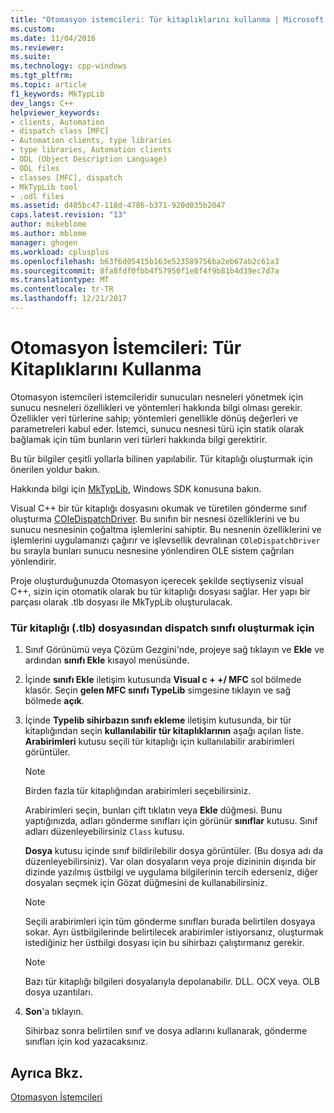```yaml
---
title: "Otomasyon istemcileri: Tür kitaplıklarını kullanma | Microsoft Docs"
ms.custom: 
ms.date: 11/04/2016
ms.reviewer: 
ms.suite: 
ms.technology: cpp-windows
ms.tgt_pltfrm: 
ms.topic: article
f1_keywords: MkTypLib
dev_langs: C++
helpviewer_keywords:
- clients, Automation
- dispatch class [MFC]
- Automation clients, type libraries
- type libraries, Automation clients
- ODL (Object Description Language)
- ODL files
- classes [MFC], dispatch
- MkTypLib tool
- .odl files
ms.assetid: d405bc47-118d-4786-b371-920d035b2047
caps.latest.revision: "13"
author: mikeblome
ms.author: mblome
manager: ghogen
ms.workload: cplusplus
ms.openlocfilehash: b63f6d05415b163e523589756ba2eb67ab2c61a3
ms.sourcegitcommit: 8fa8fdf0fbb4f57950f1e8f4f9b81b4d39ec7d7a
ms.translationtype: MT
ms.contentlocale: tr-TR
ms.lasthandoff: 12/21/2017
---
```

# <a name="automation-clients-using-type-libraries"></a>Otomasyon İstemcileri: Tür Kitaplıklarını Kullanma
Otomasyon istemcileri istemcileridir sunucuları nesneleri yönetmek için sunucu nesneleri özellikleri ve yöntemleri hakkında bilgi olması gerekir. Özellikler veri türlerine sahip; yöntemleri genellikle dönüş değerleri ve parametreleri kabul eder. İstemci, sunucu nesnesi türü için statik olarak bağlamak için tüm bunların veri türleri hakkında bilgi gerektirir.  
  
 Bu tür bilgiler çeşitli yollarla bilinen yapılabilir. Tür kitaplığı oluşturmak için önerilen yoldur bakın.  
  
 Hakkında bilgi için [MkTypLib](http://msdn.microsoft.com/library/windows/desktop/aa366797), Windows SDK konusuna bakın.  
  
 Visual C++ bir tür kitaplığı dosyasını okumak ve türetilen gönderme sınıf oluşturma [COleDispatchDriver](../mfc/reference/coledispatchdriver-class.md). Bu sınıfın bir nesnesi özelliklerini ve bu sunucu nesnesinin çoğaltma işlemlerini sahiptir. Bu nesnenin özelliklerini ve işlemlerini uygulamanızı çağırır ve işlevsellik devralınan `COleDispatchDriver` bu sırayla bunları sunucu nesnesine yönlendiren OLE sistem çağrıları yönlendirir.  
  
 Proje oluşturduğunuzda Otomasyon içerecek şekilde seçtiyseniz visual C++, sizin için otomatik olarak bu tür kitaplığı dosyası sağlar. Her yapı bir parçası olarak .tlb dosyası ile MkTypLib oluşturulacak.  
  
### <a name="to-create-a-dispatch-class-from-a-type-library-tlb-file"></a>Tür kitaplığı (.tlb) dosyasından dispatch sınıfı oluşturmak için  
  
1.  Sınıf Görünümü veya Çözüm Gezgini'nde, projeye sağ tıklayın ve **Ekle** ve ardından **sınıfı Ekle** kısayol menüsünde.  
  
2.  İçinde **sınıfı Ekle** iletişim kutusunda **Visual c + +/ MFC** sol bölmede klasör. Seçin **gelen MFC sınıfı TypeLib** simgesine tıklayın ve sağ bölmede **açık**.  
  
3.  İçinde **Typelib sihirbazın sınıfı ekleme** iletişim kutusunda, bir tür kitaplığından seçin **kullanılabilir tür kitaplıklarının** aşağı açılan liste. **Arabirimleri** kutusu seçili tür kitaplığı için kullanılabilir arabirimleri görüntüler.  
  
    > [!NOTE]
    >  Birden fazla tür kitaplığından arabirimleri seçebilirsiniz.  
  
     Arabirimleri seçin, bunları çift tıklatın veya **Ekle** düğmesi. Bunu yaptığınızda, adları gönderme sınıfları için görünür **sınıflar** kutusu. Sınıf adları düzenleyebilirsiniz `Class` kutusu.  
  
     **Dosya** kutusu içinde sınıf bildirilebilir dosya görüntüler. (Bu dosya adı da düzenleyebilirsiniz). Var olan dosyaların veya proje dizininin dışında bir dizinde yazılmış üstbilgi ve uygulama bilgilerinin tercih ederseniz, diğer dosyaları seçmek için Gözat düğmesini de kullanabilirsiniz.  
  
    > [!NOTE]
    >  Seçili arabirimleri için tüm gönderme sınıfları burada belirtilen dosyaya sokar. Ayrı üstbilgilerinde belirtilecek arabirimler istiyorsanız, oluşturmak istediğiniz her üstbilgi dosyası için bu sihirbazı çalıştırmanız gerekir.  
  
    > [!NOTE]
    >  Bazı tür kitaplığı bilgileri dosyalarıyla depolanabilir. DLL. OCX veya. OLB dosya uzantıları.  
  
4.  **Son**'a tıklayın.  
  
     Sihirbaz sonra belirtilen sınıf ve dosya adlarını kullanarak, gönderme sınıfları için kod yazacaksınız.  
  
## <a name="see-also"></a>Ayrıca Bkz.  
 [Otomasyon İstemcileri](../mfc/automation-clients.md)

